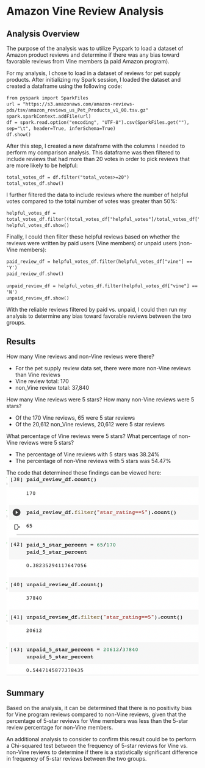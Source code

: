 # Amazon Vine Review Analysis

## Analysis Overview
The purpose of the analysis was to utilize Pyspark to load a dataset of Amazon product reviews and determine if there was any bias toward favorable reviews from Vine members (a paid Amazon program). 

For my analysis, I chose to load in a dataset of reviews for pet supply products. After initializing my Spark session, I loaded the dataset and created a dataframe using the following code:
```
from pyspark import SparkFiles
url = "https://s3.amazonaws.com/amazon-reviews-pds/tsv/amazon_reviews_us_Pet_Products_v1_00.tsv.gz"
spark.sparkContext.addFile(url)
df = spark.read.option("encoding", "UTF-8").csv(SparkFiles.get(""), sep="\t", header=True, inferSchema=True)
df.show()
```

After this step, I created a new dataframe with the columns I needed to perform my comparison analysis. This dataframe was then filtered to include reviews that had more than 20 votes in order to pick reviews that are more likely to be helpful:
```
total_votes_df = df.filter("total_votes>=20")
total_votes_df.show()
```

I further filtered the data to include reviews where the number of helpful votes compared to the total number of votes was greater than 50%:
```
helpful_votes_df = total_votes_df.filter((total_votes_df["helpful_votes"]/total_votes_df["total_votes"])>=0.5)
helpful_votes_df.show()
```

Finally, I could then filter these helpful reviews based on whether the reviews were written by paid users (Vine members) or unpaid users (non-Vine members):
```
paid_review_df = helpful_votes_df.filter(helpful_votes_df["vine"] == 'Y')
paid_review_df.show()

unpaid_review_df = helpful_votes_df.filter(helpful_votes_df["vine"] == 'N')
unpaid_review_df.show()
```

With the reliable reviews filtered by paid vs. unpaid, I could then run my analysis to determine any bias toward favorable reviews between the two groups.

## Results
How many Vine reviews and non-Vine reviews were there?
  - For the pet supply review data set, there were more non-Vine reviews than Vine reviews
  - Vine review total: 170
  - non_Vine review total: 37,840

How many Vine reviews were 5 stars? How many non-Vine reviews were 5 stars?
  - Of the 170 Vine reviews, 65 were 5 star reviews
  - Of the 20,612 non_Vine reviews, 20,612 were 5 star reviews

What percentage of Vine reviews were 5 stars? What percentage of non-Vine reviews were 5 stars?
  - The percentage of Vine reviews with 5 stars was 38.24%
  - The percentage of non-Vine reviews with 5 stars was 54.47%

The code that determined these findings can be viewed here:
![review_analysis](review_analysis.png)

## Summary
Based on the analysis, it can be determined that there is no positivity bias for Vine program reviews compared to non-Vine reviews, given that the percentage of 5-star reviews for Vine members was less than the 5-star review percentage for non-Vine members.

An additional analysis to consider to confirm this result could be to perform a Chi-squared test between the frequency of 5-star reviews for Vine vs. non-Vine reviews to determine if there is a statistically significant difference in frequency of 5-star reviews between the two groups.

